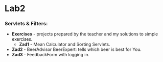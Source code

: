 # Lab2

### Servlets & Filters:

- **Exercises** - projects prepared by the teacher and my solutions to simple exercises.
  - **Zad1** - Mean Calculator and Sorting Servlets.
- **Zad2** - BeerAdvisor BeerExpert: tells which beer is best for You.
- **Zad3** - FeedbackForm with logging in.